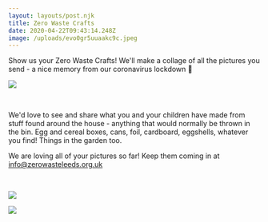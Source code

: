 ```yaml
---
layout: layouts/post.njk
title: Zero Waste Crafts
date: 2020-04-22T09:43:14.248Z
image: /uploads/evo0gr5uuaakc9c.jpeg
---
```

Show us your Zero Waste Crafts! We'll make a collage of all the pictures you send - a nice memory from our coronavirus lockdown 🌈

![](/uploads/evo0gmwumaankbp.jpeg)

<br>

We'd love to see and share what you and your children have made from stuff found around the house - anything that would normally be thrown in the bin. Egg and cereal boxes, cans, foil, cardboard, eggshells, whatever you find! Things in the garden too.

We are loving all of your pictures so far! Keep them coming in at info@zerowasteleeds.org.uk

<br>

![](/uploads/ev31xzewsaizh45.jpeg)

![](/uploads/ev31xxmxqamwwy8.jpeg)